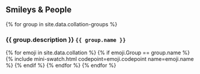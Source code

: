 ## Smileys & People

{% for group in site.data.collation-groups %}
### {{ group.description }} `{{ group.name }}`
  {% for emoji in site.data.collation %}
    {% if emoji.Group == group.name %}
      {% include mini-swatch.html codepoint=emoji.codepoint name=emoji.name %}
    {% endif %}
  {% endfor %}
{% endfor %}
